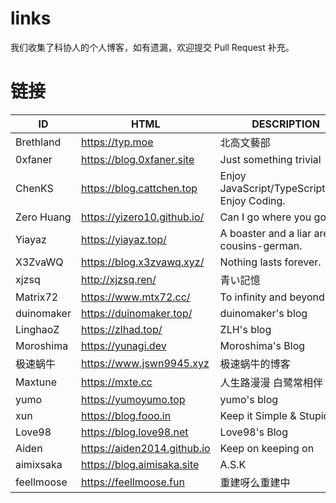 # links
我们收集了科协人的个人博客，如有遗漏，欢迎提交 Pull Request 补充。

# 链接

| ID | HTML | DESCRIPTION |
| -- | --   | --          |
| Brethland | https://typ.moe | 北高文藝部 |
| 0xfaner | https://blog.0xfaner.site | Just something trivial |
| ChenKS | https://blog.cattchen.top | Enjoy JavaScript/TypeScript/Dart. Enjoy Coding. |
| Zero Huang | https://yizero10.github.io/ | Can I go where you go? |
| Yiayaz | https://yiayaz.top/ | A boaster and a liar are cousins-german. |
| X3ZvaWQ | https://blog.x3zvawq.xyz/ | Nothing lasts forever. |
| xjzsq | http://xjzsq.ren/ | 青い記憶 |
| Matrix72 | https://www.mtx72.cc/ | To infinity and beyond. |
| duinomaker | https://duinomaker.top/ | duinomaker's blog |
| LinghaoZ | https://zlhad.top/ | ZLH's blog |
| Moroshima | https://yunagi.dev | Moroshima's Blog |
| 极速蜗牛 | https://www.jswn9945.xyz | 极速蜗牛的博客 |
| Maxtune | https://mxte.cc | 人生路漫漫 白鹭常相伴 |
| yumo | https://yumoyumo.top | yumo's blog |
| xun | https://blog.fooo.in | Keep it Simple & Stupid |
| Love98 | https://blog.love98.net | Love98's Blog |
| Aiden | https://aiden2014.github.io | Keep on keeping on |
| aimixsaka | https://blog.aimisaka.site | A.S.K |
| feellmoose | https://feellmoose.fun | 重建呀么重建中 |
